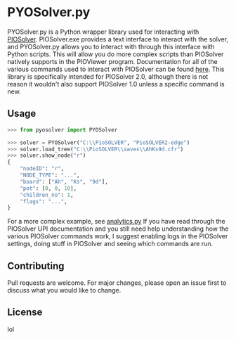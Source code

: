 # PYOSolver.py

PYOSolver.py is a Python wrapper library used for interacting with [PIOSolver](https://www.piosolver.com/). PIOSolver.exe provides a text interface to interact with the solver, and PYOSolver.py allows you to interact with through this interface with Python scripts. This will allow you do more complex scripts than PIOSolver natively supports in the PIOViewer program. Documentation for all of the various commands used to interact with PIOSolver can be found [here](https://piofiles.com/docs/upi_documentation/). This library is specifically intended for PIOSolver 2.0, although there is not reason it wouldn't also support PIOSolver 1.0 unless a specific command is new.


## Usage

```python
>>> from pyosolver import PYOSolver

>>> solver = PYOSolver("C:\\PioSOLVER", "PioSOLVER2-edge")
>>> solver.load_tree("C:\\PioSOLVER\\saves\\AhKs9d.cfr")
>>> solver.show_node("r")
{
    "nodeID": "r",
    "NODE_TYPE": "...",
    "board": ["Ah", "Ks", "9d"],
    "pot": [0, 0, 10],
    "children_no": 1,
    "flags": "...",
}

```
For a more complex example, see [analytics.py](https://github.com/weston/pyosolver/blob/master/analytics.py)
If you have read through the PIOSolver UPI documentation and you still need help understanding how the various PIOSolver commands work, I suggest enabling logs in the PIOSolver settings, doing stuff in PIOSolver and seeing which commands are run. 

## Contributing
Pull requests are welcome. For major changes, please open an issue first to discuss what you would like to change.


## License
lol
